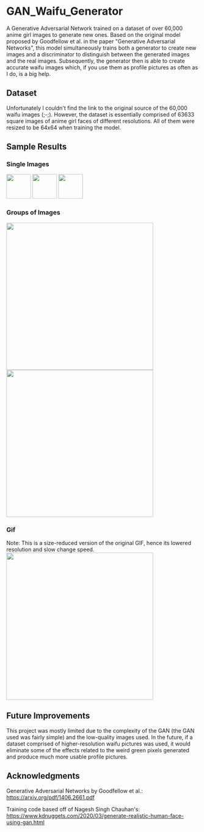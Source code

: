 # GAN_Waifu_Generator
A Generative Adversarial Network trained on a dataset of over 60,000 anime girl images to generate new ones. Based on the original model proposed by Goodfellow et al. in the paper "Generative Adversarial Networks", this model simultaneously trains both a generator to create new images and a discriminator to distinguish between the generated images and the real images. Subsequently, the generator then is able to create accurate waifu images which, if you use them as profile pictures as often as I do, is a big help.

## Dataset

Unfortunately I couldn't find the link to the original source of the 60,000 waifu images (;-;). However, the dataset is essentially comprised of 63633 square images of anime girl faces of different resolutions. All of them were resized to be 64x64 when training the model. 

## Sample Results

### Single Images
<p float="left">
<img src="https://github.com/Chubbyman2/GAN_Waifu_Generator/blob/main/results/generated_1_21.png" height="64" width="64">
<img src="https://github.com/Chubbyman2/GAN_Waifu_Generator/blob/main/results/generated_1_20.png" height="64" width="64">
<img src="https://github.com/Chubbyman2/GAN_Waifu_Generator/blob/main/results/generated_1_18.png" height="64" width="64">
</p>

### Groups of Images
<p float="left">
<img src="https://github.com/Chubbyman2/GAN_Waifu_Generator/blob/main/results/generated_103.png" height="384" width="384">
<img src="https://github.com/Chubbyman2/GAN_Waifu_Generator/blob/main/results/generated_104.png" height="384" width="384">
</p>

### Gif 
Note: This is a size-reduced version of the original GIF, hence its lowered resolution and slow change speed.
<img src="https://github.com/Chubbyman2/GAN_Waifu_Generator/blob/main/results/training_visual_downsized.gif" height="384" width="384">

## Future Improvements
This project was mostly limited due to the complexity of the GAN (the GAN used was fairly simple) and the low-quality images used. In the future, if a dataset comprised of higher-resolution waifu pictures was used, it would eliminate some of the effects related to the weird green pixels generated and produce much more usable profile pictures.

## Acknowledgments
Generative Adversarial Networks by Goodfellow et al.: https://arxiv.org/pdf/1406.2661.pdf

Training code based off of Nagesh Singh Chauhan's: https://www.kdnuggets.com/2020/03/generate-realistic-human-face-using-gan.html
